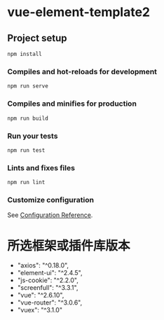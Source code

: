 # vue-element-template2

## Project setup

```
npm install
```

### Compiles and hot-reloads for development

```
npm run serve
```

### Compiles and minifies for production

```
npm run build
```

### Run your tests

```
npm run test
```

### Lints and fixes files

```
npm run lint
```

### Customize configuration

See [Configuration Reference](https://cli.vuejs.org/config/).

# 所选框架或插件库版本

- "axios": "^0.18.0",
- "element-ui": "^2.4.5",
- "js-cookie": "^2.2.0",
- "screenfull": "^3.3.1",
- "vue": "^2.6.10",
- "vue-router": "^3.0.6",
- "vuex": "^3.1.0"

